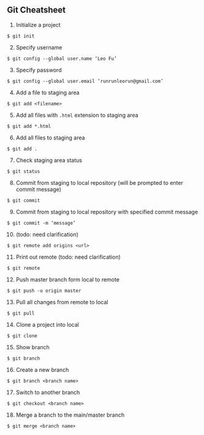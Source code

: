 ## Git Cheatsheet

1. Initialize a project
```
$ git init 
```

2. Specify username 
```
$ git config --global user.name ‘Leo Fu’
```

3. Specify password 
```
$ git config --global user.email ‘runrunleorun@gmail.com’
```

4. Add a file to staging area
```
$ git add <filename>
```

5. Add all files with `.html` extension to staging area
```
$ git add *.html
```

6. Add all files to staging area
```
$ git add . 
```

7. Check staging area status
```
$ git status
```

8. Commit from staging to local repository (will be prompted to enter commit message)
```
$ git commit
```

9. Commit from staging to local repository with specified commit message
```
$ git commit -m ‘message’
```

10. (todo: need clarification)
```
$ git remote add origins <url>
```
  
11. Print out remote (todo: need clarification)
```  
$ git remote
```

12. Push master branch form local to remote
```
$ git push -u origin master 
```

13. Pull all changes from remote to local
```
$ git pull
```

14. Clone a project into local
```
$ git clone 
```


15. Show branch
```
$ git branch
```

16. Create a new branch
```
$ git branch <branch name>
```

17. Switch to another branch
```
$ git checkout <branch name>
```

18. Merge a branch to the main/master branch
```
$ git merge <branch name>
```

